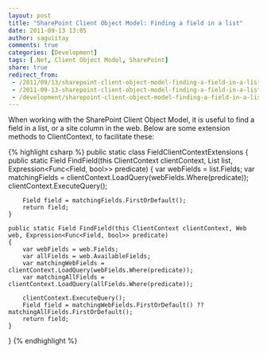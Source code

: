 ```yaml
---
layout: post
title: "SharePoint Client Object Model: Finding a field in a list"
date: 2011-09-13 13:05
author: saguiitay
comments: true
categories: [Development]
tags: [.Net, Client Object Model, SharePoint]
share: true
redirect_from:
 - /2011/09/13/sharepoint-client-object-model-finding-a-field-in-a-list/
 - /2011-09-13-sharepoint-client-object-model-finding-a-field-in-a-list/
 - /development/sharepoint-client-object-model-finding-a-field-in-a-list/
---
```

When working with the SharePoint Client Object Model, it is useful to find a field in a list, or a site column in the web.
Below are some extension methods to ClientContext, to facilitate these:

{% highlight csharp %}
public static class FieldClientContextExtensions
{
    public static Field FindField(this ClientContext clientContext, List list, Expression<Func<Field, bool>> predicate)
    {
        var webFields = list.Fields;
        var matchingFields = clientContext.LoadQuery(webFields.Where(predicate));
        clientContext.ExecuteQuery();

        Field field = matchingFields.FirstOrDefault();
        return field;
    }

    public static Field FindField(this ClientContext clientContext, Web web, Expression<Func<Field, bool>> predicate)
    {
        var webFields = web.Fields;
        var allFields = web.AvailableFields;
        var matchingWebFields = clientContext.LoadQuery(webFields.Where(predicate));
        var matchingAllFields = clientContext.LoadQuery(allFields.Where(predicate));

        clientContext.ExecuteQuery();
        Field field = matchingWebFields.FirstOrDefault() ?? matchingAllFields.FirstOrDefault();
        return field;
    }
}
{% endhighlight %}
